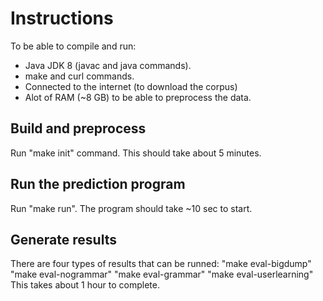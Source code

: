# Instructions

To be able to compile and run:
* Java JDK 8 (javac and java commands).
* make and curl commands.
* Connected to the internet (to download the corpus)
* Alot of RAM (~8 GB) to be able to preprocess the data.

## Build and preprocess
Run "make init" command. This should take about 5 minutes.

## Run the prediction program
Run "make run". The program should take ~10 sec to start.

## Generate results
There are four types of results that can be runned:
"make eval-bigdump"
"make eval-nogrammar"
"make eval-grammar"
"make eval-userlearning"
This takes about 1 hour to complete.

